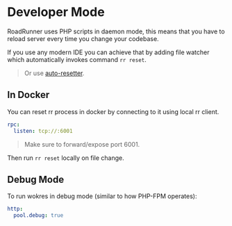 # Developer Mode
RoadRunner uses PHP scripts in daemon mode, this means that you have to reload server every time you change your codebase. 

If you use any modern IDE you can achieve that by adding file watcher which automatically invokes command `rr reset`.

> Or use [auto-resetter](/beep-beep/reload.md).

## In Docker
You can reset rr process in docker by connecting to it using local rr client. 

```yaml
rpc:
  listen: tcp://:6001
```

> Make sure to forward/expose port 6001.

Then run `rr reset` locally on file change.

## Debug Mode
To run wokres in debug mode (similar to how PHP-FPM operates):

```yaml
http:
  pool.debug: true
```
